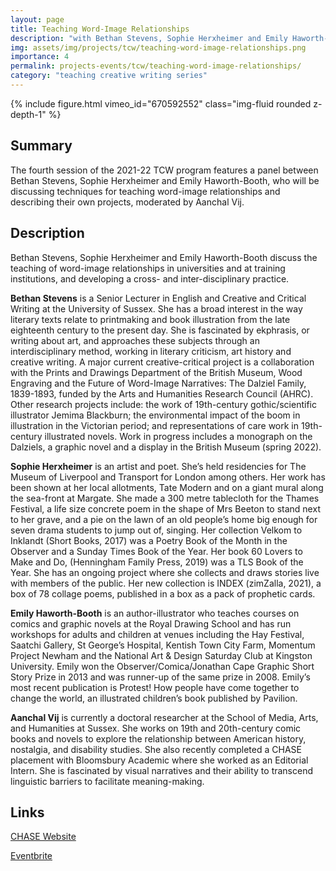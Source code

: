 ```yaml
---
layout: page
title: Teaching Word-Image Relationships
description: "with Bethan Stevens, Sophie Herxheimer and Emily Haworth-Booth (January 2022)"
img: assets/img/projects/tcw/teaching-word-image-relationships.png
importance: 4
permalink: projects-events/tcw/teaching-word-image-relationships/
category: "teaching creative writing series"
---
```


<div class="row">
    <div class="col-sm mt-1 mt-md-0">
        {% include figure.html vimeo_id="670592552" class="img-fluid rounded z-depth-1" %}
    </div>
</div>

## Summary
The fourth session of the 2021-22 TCW program features a panel between Bethan Stevens, Sophie Herxheimer and Emily Haworth-Booth, who will be discussing techniques for teaching word-image relationships and describing their own projects, moderated by Aanchal Vij.

## Description
Bethan Stevens, Sophie Herxheimer and Emily Haworth-Booth discuss the teaching of word-image relationships in universities and at training institutions, and developing a cross- and inter-disciplinary practice.

**Bethan Stevens** is a Senior Lecturer in English and Creative and Critical Writing at the University of Sussex. She has a broad interest in the way literary texts relate to printmaking and book illustration from the late eighteenth century to the present day. She is fascinated by ekphrasis, or writing about art, and approaches these subjects through an interdisciplinary method, working in literary criticism, art history and creative writing. A major current creative-critical project is a collaboration with the Prints and Drawings Department of the British Museum, Wood Engraving and the Future of Word-Image Narratives: The Dalziel Family, 1839-1893, funded by the Arts and Humanities Research Council (AHRC). Other research projects include: the work of 19th-century gothic/scientific illustrator Jemima Blackburn; the environmental impact of the boom in illustration in the Victorian period; and representations of care work in 19th-century illustrated novels. Work in progress includes a monograph on the Dalziels, a graphic novel and a display in the British Museum (spring 2022).

**Sophie Herxheimer** is an artist and poet. She’s held residencies for The Museum of Liverpool and Transport for London among others. Her work has been shown at her local allotments, Tate Modern and on a giant mural along the sea-front at Margate. She made a 300 metre tablecloth for the Thames Festival, a life size concrete poem in the shape of Mrs Beeton to stand next to her grave, and a pie on the lawn of an old people’s home big enough for seven drama students to jump out of, singing. Her collection Velkom to Inklandt (Short Books, 2017) was a Poetry Book of the Month in the Observer and a Sunday Times Book of the Year. Her book 60 Lovers to Make and Do, (Henningham Family Press, 2019) was a TLS Book of the Year. She has an ongoing project where she collects and draws stories live with members of the public. Her new collection is INDEX (zimZalla, 2021), a box of 78 collage poems, published in a box as a pack of prophetic cards.

**Emily Haworth-Booth** is an author-illustrator who teaches courses on comics and graphic novels at the Royal Drawing School and has run workshops for adults and children at venues including the Hay Festival, Saatchi Gallery, St George’s Hospital, Kentish Town City Farm, Momentum Project Newham and the National Art & Design Saturday Club at Kingston University. Emily won the Observer/Comica/Jonathan Cape Graphic Short Story Prize in 2013 and was runner-up of the same prize in 2008. Emily’s most recent publication is Protest! How people have come together to change the world, an illustrated children’s book published by Pavilion.

**Aanchal Vij** is currently a doctoral researcher at the School of Media, Arts, and Humanities at Sussex. She works on 19th and 20th-century comic books and novels to explore the relationship between American history, nostalgia, and disability studies. She also recently completed a CHASE placement with Bloomsbury Academic where she worked as an Editorial Intern. She is fascinated by visual narratives and their ability to transcend linguistic barriers to facilitate meaning-making.

## Links
[CHASE Website](https://www.chasevle.org.uk/programmes/teaching-creative-writing/tcw-session-12/)

[Eventbrite](###)